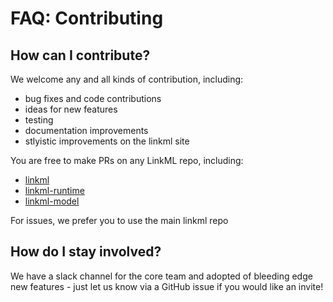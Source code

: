 # FAQ: Contributing

## How can I contribute?

We welcome any and all kinds of contribution, including:

 * bug fixes and code contributions
 * ideas for new features
 * testing
 * documentation improvements
 * stlyistic improvements on the linkml site

You are free to make PRs on any LinkML repo, including:

 * [linkml](https://github.com/linkml/linkml)
 * [linkml-runtime](https://github.com/linkml/linkml-runtime)
 * [linkml-model](https://github.com/linkml/linkml-model)

For issues, we prefer you to use the main linkml repo

## How do I stay involved?

We have a slack channel for the core team and adopted of bleeding edge new features - just let us know via a GitHub issue if you would like an invite!

